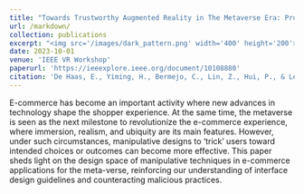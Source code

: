 ```yaml
---
title: "Towards Trustworthy Augmented Reality in The Metaverse Era: Probing Manipulative Designs in Virtual-Physical Commercial Platform"
url: /markdown/
collection: publications
excerpt: "<img src='/images/dark_pattern.png' width='400' height='200'>"
date: 2023-10-01
venue: 'IEEE VR Workshop'
paperurl: 'https://ieeexplore.ieee.org/document/10108880'
citation: 'De Haas, E., Yiming, H., Bermejo, C., Lin, Z., Hui, P., & Lee, L. H. (2023, March). Towards Trustworthy Augmented Reality in The Metaverse Era: Probing Manipulative Designs in Virtual-Physical Commercial Platforms. In <i>2023 IEEE Conference on Virtual Reality and 3D User Interfaces Abstracts and Workshops (VRW)</i>.  (pp. 779-780). IEEE.'
---
```


E-commerce has become an important activity where new advances in technology shape the shopper experience. At the same time, the metaverse is seen as the next milestone to revolutionize the e-commerce experience, where immersion, realism, and ubiquity are its main features. However, under such circumstances, manipulative designs to ‘trick’ users toward intended choices or outcomes can become more effective. This paper sheds light on the design space of manipulative techniques in e-commerce applications for the meta-verse, reinforcing our understanding of interface design guidelines and counteracting malicious practices.
